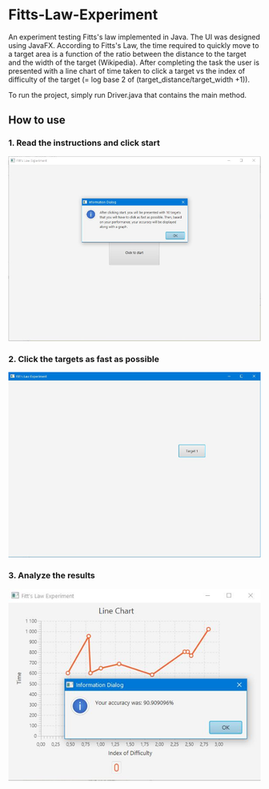 # Fitts-Law-Experiment
An experiment testing Fitts's law implemented in Java. The UI was designed using JavaFX. According to Fitts's Law,
the time required to quickly move to a target area is a function of the ratio between the distance to the target and 
the width of the target (Wikipedia). After completing the task the user is presented with a line chart of time taken 
to click a target vs the index of difficulty of the target (= log base 2 of (target_distance/target_width +1)).

To run the project, simply run Driver.java that contains the main method.

## How to use
### 1. Read the instructions and click start
<img src="images/instructions.JPG" width="650">

### 2. Click the targets as fast as possible
<img src="images/targest.JPG" width="650">

### 3. Analyze the results
![](images/chart.JPG)

